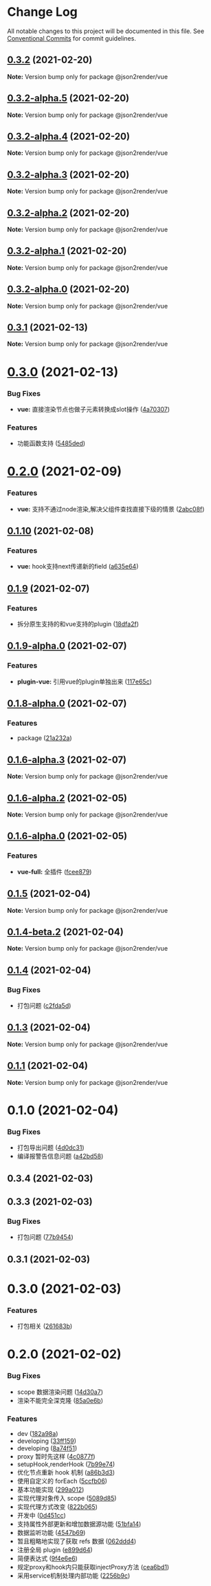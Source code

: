 # Change Log

All notable changes to this project will be documented in this file.
See [Conventional Commits](https://conventionalcommits.org) for commit guidelines.

## [0.3.2](https://github.com/fyl080801/json-to-render/compare/@json2render/vue@0.3.2-alpha.5...@json2render/vue@0.3.2) (2021-02-20)

**Note:** Version bump only for package @json2render/vue





## [0.3.2-alpha.5](https://github.com/fyl080801/json-to-render/compare/@json2render/vue@0.3.2-alpha.4...@json2render/vue@0.3.2-alpha.5) (2021-02-20)

**Note:** Version bump only for package @json2render/vue





## [0.3.2-alpha.4](https://github.com/fyl080801/json-to-render/compare/@json2render/vue@0.3.2-alpha.3...@json2render/vue@0.3.2-alpha.4) (2021-02-20)

**Note:** Version bump only for package @json2render/vue





## [0.3.2-alpha.3](https://github.com/fyl080801/json-to-render/compare/@json2render/vue@0.3.2-alpha.2...@json2render/vue@0.3.2-alpha.3) (2021-02-20)

**Note:** Version bump only for package @json2render/vue





## [0.3.2-alpha.2](https://github.com/fyl080801/json-to-render/compare/@json2render/vue@0.3.2-alpha.1...@json2render/vue@0.3.2-alpha.2) (2021-02-20)

**Note:** Version bump only for package @json2render/vue





## [0.3.2-alpha.1](https://github.com/fyl080801/json-to-render/compare/@json2render/vue@0.3.2-alpha.0...@json2render/vue@0.3.2-alpha.1) (2021-02-20)

**Note:** Version bump only for package @json2render/vue





## [0.3.2-alpha.0](https://github.com/fyl080801/json-to-render/compare/@json2render/vue@0.3.1...@json2render/vue@0.3.2-alpha.0) (2021-02-20)

**Note:** Version bump only for package @json2render/vue





## [0.3.1](https://github.com/fyl080801/json-to-render/compare/@json2render/vue@0.3.0...@json2render/vue@0.3.1) (2021-02-13)

**Note:** Version bump only for package @json2render/vue





# [0.3.0](https://github.com/fyl080801/json-to-render/compare/@json2render/vue@0.2.0...@json2render/vue@0.3.0) (2021-02-13)


### Bug Fixes

* **vue:** 直接渲染节点也做子元素转换成slot操作 ([4a70307](https://github.com/fyl080801/json-to-render/commit/4a70307622bdb3c97d04d5ec499c301c8b575209))


### Features

* 功能函数支持 ([5485ded](https://github.com/fyl080801/json-to-render/commit/5485ded2befff833e4f52f32c78b8edcd19d3395))





# [0.2.0](https://github.com/fyl080801/json-to-render/compare/@json2render/vue@0.1.10...@json2render/vue@0.2.0) (2021-02-09)


### Features

* **vue:** 支持不通过node渲染,解决父组件查找直接下级的情景 ([2abc08f](https://github.com/fyl080801/json-to-render/commit/2abc08f72dc11cc4a73533c9e8a99619f5f49420))





## [0.1.10](https://github.com/fyl080801/json-to-render/compare/@json2render/vue@0.1.9...@json2render/vue@0.1.10) (2021-02-08)


### Features

* **vue:** hook支持next传递新的field ([a635e64](https://github.com/fyl080801/json-to-render/commit/a635e6496d2a1efb7f4e6f4771bd8fe9fcf508ec))





## [0.1.9](https://github.com/fyl080801/json-to-render/compare/@json2render/vue@0.1.9-alpha.0...@json2render/vue@0.1.9) (2021-02-07)


### Features

* 拆分原生支持的和vue支持的plugin ([18dfa2f](https://github.com/fyl080801/json-to-render/commit/18dfa2f42db009d39f515910008319e582b0364c))





## [0.1.9-alpha.0](https://github.com/fyl080801/json-to-render/compare/@json2render/vue@0.1.8-alpha.0...@json2render/vue@0.1.9-alpha.0) (2021-02-07)


### Features

* **plugin-vue:** 引用vue的plugin单独出来 ([117e65c](https://github.com/fyl080801/json-to-render/commit/117e65c4f8f11e519e9268708c9632483af78c2d))





## [0.1.8-alpha.0](https://github.com/fyl080801/json-to-render/compare/@json2render/vue@0.1.6-alpha.3...@json2render/vue@0.1.8-alpha.0) (2021-02-07)


### Features

* package ([21a232a](https://github.com/fyl080801/json-to-render/commit/21a232a82766424503b2fb7aa78d0a3b5704ecfd))





## [0.1.6-alpha.3](https://github.com/fyl080801/json-to-render/compare/@json2render/vue@0.1.6-alpha.2...@json2render/vue@0.1.6-alpha.3) (2021-02-07)

**Note:** Version bump only for package @json2render/vue





## [0.1.6-alpha.2](https://github.com/fyl080801/json-to-render/compare/@json2render/vue@0.1.6-alpha.0...@json2render/vue@0.1.6-alpha.2) (2021-02-05)

**Note:** Version bump only for package @json2render/vue





## [0.1.6-alpha.0](https://github.com/fyl080801/json-to-render/compare/@json2render/vue@0.1.5...@json2render/vue@0.1.6-alpha.0) (2021-02-05)


### Features

* **vue-full:** 全插件 ([fcee879](https://github.com/fyl080801/json-to-render/commit/fcee879876d95b1dee572e2442179251b195f2ad))





## [0.1.5](https://github.com/fyl080801/json-to-render/compare/@json2render/vue@0.1.4-beta.2...@json2render/vue@0.1.5) (2021-02-04)

**Note:** Version bump only for package @json2render/vue





## [0.1.4-beta.2](https://github.com/fyl080801/json-to-render/compare/@json2render/vue@0.1.4...@json2render/vue@0.1.4-beta.2) (2021-02-04)

**Note:** Version bump only for package @json2render/vue





## [0.1.4](https://github.com/fyl080801/json-to-render/compare/@json2render/vue@0.1.3...@json2render/vue@0.1.4) (2021-02-04)


### Bug Fixes

* 打包问题 ([c2fda5d](https://github.com/fyl080801/json-to-render/commit/c2fda5dd375ab6adc9061a917e39490f65753279))





## [0.1.3](https://github.com/fyl080801/json-to-render/compare/@json2render/vue@0.1.1...@json2render/vue@0.1.3) (2021-02-04)

**Note:** Version bump only for package @json2render/vue





## [0.1.1](https://github.com/fyl080801/json-to-render/compare/@json2render/vue@0.1.0...@json2render/vue@0.1.1) (2021-02-04)

**Note:** Version bump only for package @json2render/vue





# 0.1.0 (2021-02-04)


### Bug Fixes

* 打包导出问题 ([4d0dc31](https://github.com/fyl080801/json-to-render/commit/4d0dc31bb2cd16dbc4c41119c012313fb4d5296d))
* 编译报警告信息问题 ([a42bd58](https://github.com/fyl080801/json-to-render/commit/a42bd58521ea8fd247159ad9a9734f1f63fdfa80))



## 0.3.4 (2021-02-03)



## 0.3.3 (2021-02-03)


### Bug Fixes

* 打包问题 ([77b9454](https://github.com/fyl080801/json-to-render/commit/77b9454e654e07918207aff8bdbf95db14607370))



## 0.3.1 (2021-02-03)



# 0.3.0 (2021-02-03)


### Features

* 打包相关 ([261683b](https://github.com/fyl080801/json-to-render/commit/261683b32f382f0fe877fe9cd53565fc875f4d24))



# 0.2.0 (2021-02-02)


### Bug Fixes

* scope 数据渲染问题 ([14d30a7](https://github.com/fyl080801/json-to-render/commit/14d30a7ae792a0206c6c192ad662a85d9e990689))
* 渲染不能完全深克隆 ([85a0e6b](https://github.com/fyl080801/json-to-render/commit/85a0e6b51030bb2d4de9179c7e2b45a4bf7e0d2c))


### Features

* dev ([182a98a](https://github.com/fyl080801/json-to-render/commit/182a98a17f7c468e4e8b89b6230f862f044bc52b))
* developing ([33ff159](https://github.com/fyl080801/json-to-render/commit/33ff15970af3f16ab5133e2c162847fa59bb1065))
* developing ([8a74f51](https://github.com/fyl080801/json-to-render/commit/8a74f51ce0329bd5ca839f41987347a4537f7413))
* proxy 暂时先这样 ([4c0877f](https://github.com/fyl080801/json-to-render/commit/4c0877ff5dc7c238cd49d13e77df795fffa8fe31))
* setupHook,renderHook ([7b99e74](https://github.com/fyl080801/json-to-render/commit/7b99e74a11438ceb3e0537027e70993f884aac1b))
* 优化节点重新 hook 机制 ([a86b3d3](https://github.com/fyl080801/json-to-render/commit/a86b3d39230a6918d35cff7aade3b25dfffe7f17))
* 使用自定义的 forEach ([5ccfb06](https://github.com/fyl080801/json-to-render/commit/5ccfb06a6ccaf3b2578c0cbbfb52668c8d3fa75c))
* 基本功能实现 ([299a012](https://github.com/fyl080801/json-to-render/commit/299a012a61b81af12890f5c05edc43ae3a89e392))
* 实现代理对象传入 scope ([5089d85](https://github.com/fyl080801/json-to-render/commit/5089d85608f195f67b85db043fd9c44f08ec1d91))
* 实现代理方式改变 ([822b065](https://github.com/fyl080801/json-to-render/commit/822b065fe1d841a48bcfdcb9e866863f75689b0b))
* 开发中 ([0d451cc](https://github.com/fyl080801/json-to-render/commit/0d451cc884a401cb1f37d68e5edbb3483e94f253))
* 支持属性外部更新和增加数据源功能 ([51bfa14](https://github.com/fyl080801/json-to-render/commit/51bfa14bc462bfc6a787ceb403ae151d15bbf682))
* 数据监听功能 ([4547b69](https://github.com/fyl080801/json-to-render/commit/4547b692f4e8876c8e873c8553b37fbd147ab721))
* 暂且粗略地实现了获取 refs 数据 ([062ddd4](https://github.com/fyl080801/json-to-render/commit/062ddd42a26c9164fcb54e11d4da0cb434be8631))
* 注册全局 plugin ([e899d64](https://github.com/fyl080801/json-to-render/commit/e899d644d9eb7c0e82ed8a9a21c3801af54e06b8))
* 简便表达式 ([9f4e6e6](https://github.com/fyl080801/json-to-render/commit/9f4e6e65937ffaeff8e90ef72c5e3591ceb73b0b))
* 规定proxy和hook内只能获取injectProxy方法 ([cea6bd1](https://github.com/fyl080801/json-to-render/commit/cea6bd1f462da236ed04cc814f8e67c86c5e498f))
* 采用service机制处理内部功能 ([2256b9c](https://github.com/fyl080801/json-to-render/commit/2256b9cd2475e00305c3457d6814e7ae7fde7eee))
